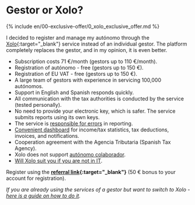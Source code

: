 # Gestor or Xolo?

{% include en/00-exclusive-offer/0_xolo_exclusive_offer.md %}

I decided to register and manage my autónomo through the [Xolo](https://bit.ly/xolo-signup-free-renta){:target="_blank"} service
instead of an individual gestor. The platform completely replaces the gestor, and in my opinion, it is even better.

- Subscription costs 71 €/month (gestors up to 110 €/month).
- Registration of autónomo - free (gestors up to 150 €).
- Registration of EU VAT - free (gestors up to 150 €).
- A large team of gestors with experience in servicing 100,000 autónomos.
- Support in English and Spanish responds quickly.
- All communication with the tax authorities is conducted by the service (tested personally).
- No need to provide your electronic key, which is safer. The service submits reports using its own keys.
- The service is [responsible for errors](#responsibility-in-case-of-error) in reporting.
- [Convenient dashboard](#dashboard-demo-tutorials) for income/tax statistics, tax deductions, invoices, and
  notifications.
- Cooperation agreement with the Agencia Tributaria (Spanish Tax Agency).
- Xolo does not support [autónomo colaborador](#autónomo-colaborador).
- [Will Xolo suit you if you are not in IT](#is-xolo-suitable-for-you-if-you-are-not-from-it).

Register using the **[referral link](https://bit.ly/xolo-signup-free-renta){:target="_blank"}** (50 € bonus to your account for
registration).

_If you are already using the services of a gestor but want to switch to Xolo -
[here is a guide on how to do it](#gestor-to-xolo-transition)._
